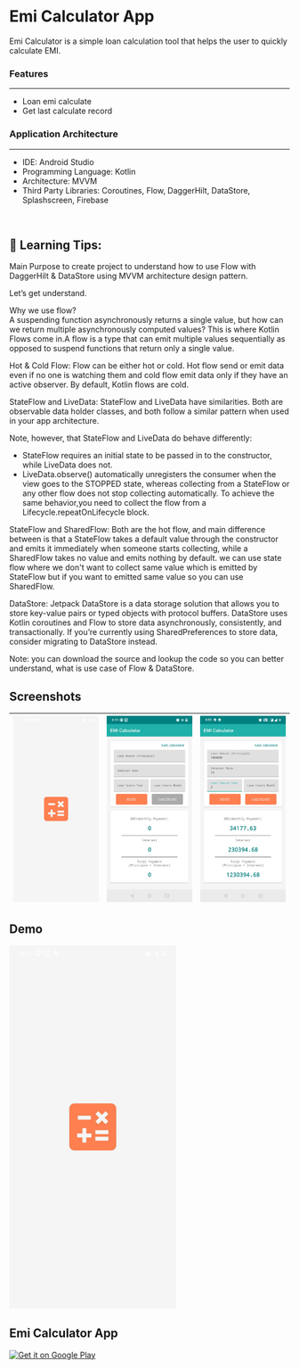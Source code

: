 # Emi Calculator App

Emi Calculator is a simple loan calculation tool that helps the user to quickly calculate EMI.
<br/>

### Features
---
- Loan emi calculate
- Get last calculate record

### Application Architecture
---
- IDE: Android Studio
- Programming Language: Kotlin
- Architecture: MVVM
- Third Party Libraries: Coroutines, Flow, DaggerHilt, DataStore, Splashscreen, Firebase

<br/>

## 🚀 Learning Tips:
 Main Purpose to create project to understand how to use Flow with DaggerHilt & DataStore using MVVM architecture design pattern.

 Let’s get understand.

 Why we use flow?<br/>
 A suspending function asynchronously returns a single value, but how can we return multiple asynchronously computed values?
 This is where Kotlin Flows come in.A flow is a type that can emit multiple values sequentially as opposed to suspend functions
 that return only a single value.

 Hot & Cold Flow:
 Flow can be either hot or cold. Hot flow send or emit data even if no one is watching them and cold flow emit
 data only if they have an active observer. By default, Kotlin flows are cold.

 StateFlow and LiveData:
 StateFlow and LiveData have similarities. Both are observable data holder classes, and both follow a similar pattern when used in your app architecture.

 Note, however, that StateFlow and LiveData do behave differently:
  - StateFlow requires an initial state to be passed in to the constructor, while LiveData does not.
  - LiveData.observe() automatically unregisters the consumer when the view goes to the STOPPED state, whereas collecting from a StateFlow or any other flow does not stop collecting automatically. To achieve the same behavior,you need to collect the flow from a Lifecycle.repeatOnLifecycle block.

 StateFlow and SharedFlow:
 Both are the hot flow, and main difference between is that a StateFlow takes a default value through the constructor and emits it immediately when someone starts collecting, while a SharedFlow takes no value and emits nothing by default.
 we can use state flow where we don't want to collect same value which is emitted by StateFlow but if you want to emitted same value so you can use SharedFlow.

 DataStore: Jetpack DataStore is a data storage solution that allows you to store key-value pairs or typed objects with protocol buffers. DataStore uses Kotlin coroutines and Flow to store data asynchronously, consistently, and transactionally. If you’re currently using SharedPreferences to store data, consider migrating to DataStore instead.

 Note: you can download the source and lookup the code so you can better understand, what is use case of Flow & DataStore.

## Screenshots
|<img src="screenshots/screenshot_1.jpg" width=200/>|<img src="screenshots/screenshot_2.jpg" width=200/>|<img src="screenshots/screenshot_3.jpg" width=200/>|
|:----:|:----:|:----:|

## Demo
<img src="demo/demo.gif" width=300/>


<h2>Emi Calculator App</h2>
<p><a href="https://play.google.com/store/apps/details?id=com.mv.emi.calculator"><img width="150" alt="Get it on Google Play" src="https://camo.githubusercontent.com/ccb26dee92ba45c411e669aae47dcc0706471af7/68747470733a2f2f706c61792e676f6f676c652e636f6d2f696e746c2f656e5f67622f6261646765732f696d616765732f67656e657269632f656e5f62616467655f7765625f67656e657269632e706e67" data-canonical-src="https://play.google.com/intl/en_gb/badges/images/generic/en_badge_web_generic.png" style="max-width:100%;"></a></p>
